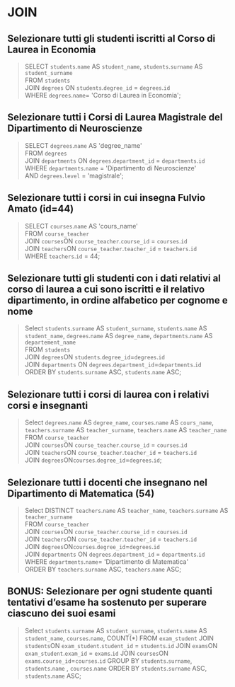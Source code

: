 # JOIN

## Selezionare tutti gli studenti iscritti al Corso di Laurea in Economia

> SELECT `students`.`name` AS `student_name`, `students`.`surname` AS `student_surname`  
> FROM `students`  
> JOIN `degrees` ON `students`.`degree_id` = `degrees`.`id`  
> WHERE `degrees`.`name`= 'Corso di Laurea in Economia';

## Selezionare tutti i Corsi di Laurea Magistrale del Dipartimento di Neuroscienze

> SELECT `degrees`.`name` AS 'degree_name'  
> FROM `degrees`  
> JOIN `departments` ON `degrees`.`department_id` = `departments`.`id`  
> WHERE `departments`.`name` = 'Dipartimento di Neuroscienze'  
> AND `degrees`.`level` = 'magistrale';

## Selezionare tutti i corsi in cui insegna Fulvio Amato (id=44)

> SELECT `courses`.`name` AS 'cours_name'  
> FROM `course_teacher`  
> JOIN `courses`ON `course_teacher`.`course_id` = `courses`.`id`  
> JOIN `teachers`ON `course_teacher`.`teacher_id` = `teachers`.`id`  
> WHERE `teachers`.`id` = 44;

## Selezionare tutti gli studenti con i dati relativi al corso di laurea a cui sono iscritti e il relativo dipartimento, in ordine alfabetico per cognome e nome

> Select `students`.`surname` AS `student_surname`, `students`.`name` AS `student_name`, `degrees`.`name` AS `degree_name`, `departments`.`name` AS `departement_name`  
> FROM `students`  
> JOIN `degrees`ON `students`.`degree_id`=`degrees`.`id`  
> JOIN `departments` ON `degrees`.`department_id`=`departments`.`id`  
> ORDER BY `students`.`surname` ASC, `students`.`name` ASC;

## Selezionare tutti i corsi di laurea con i relativi corsi e insegnanti

> Select `degrees`.`name` AS `degree_name`, `courses`.`name` AS `cours_name`, `teachers`.`surname` AS `teacher_surname`, `teachers`.`name` AS `teacher_name`  
> FROM `course_teacher`  
> JOIN `courses`ON `course_teacher`.`course_id` = `courses`.`id`  
> JOIN `teachers`ON `course_teacher`.`teacher_id` = `teachers`.`id`  
> JOIN `degrees`ON`courses`.`degree_id`=`degrees`.`id`;

## Selezionare tutti i docenti che insegnano nel Dipartimento di Matematica (54)

> Select DISTINCT `teachers`.`name` AS `teacher_name`, `teachers`.`surname` AS `teacher_surname`  
> FROM `course_teacher`  
> JOIN `courses`ON `course_teacher`.`course_id` = `courses`.`id`  
> JOIN `teachers`ON `course_teacher`.`teacher_id` = `teachers`.`id`  
> JOIN `degrees`ON`courses`.`degree_id`=`degrees`.`id`  
> JOIN `departments` ON `degrees`.`department_id` = `departments`.`id`  
> WHERE `departments`.`name`= 'Dipartimento di Matematica'  
> ORDER BY `teachers`.`surname` ASC, `teachers`.`name` ASC;

## BONUS: Selezionare per ogni studente quanti tentativi d’esame ha sostenuto per superare ciascuno dei suoi esami

> Select `students`.`surname` AS `student_surname`, `students`.`name` AS `student_name`, `courses`.`name`, COUNT(\*)
> FROM `exam_student`
> JOIN `students`ON `exam_student`.`student_id` = `students`.`id`
> JOIN `exams`ON `exam_student`.`exam_id` = `exams`.`id`
> JOIN `courses`ON `exams`.`course_id`=`courses`.`id`
> GROUP BY `students`.`surname`, `students`.`name` , `courses`.`name`
> ORDER BY `students`.`surname` ASC, `students`.`name` ASC;

